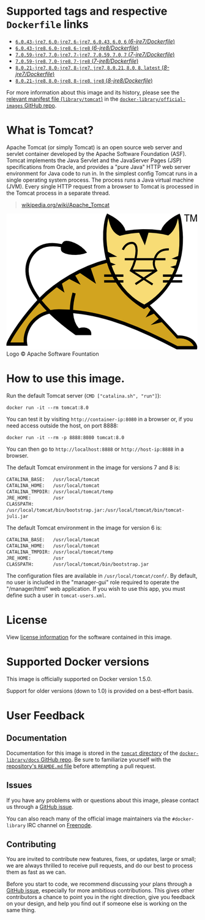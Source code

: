 # Supported tags and respective `Dockerfile` links

-	[`6.0.43-jre7`, `6.0-jre7`, `6-jre7`, `6.0.43`, `6.0`, `6` (*6-jre7/Dockerfile*)](https://github.com/docker-library/tomcat/blob/42acf24d6056b82d396da6658943f5c26e7b5cc1/6-jre7/Dockerfile)
-	[`6.0.43-jre8`, `6.0-jre8`, `6-jre8` (*6-jre8/Dockerfile*)](https://github.com/docker-library/tomcat/blob/42acf24d6056b82d396da6658943f5c26e7b5cc1/6-jre8/Dockerfile)
-	[`7.0.59-jre7`, `7.0-jre7`, `7-jre7`, `7.0.59`, `7.0`, `7` (*7-jre7/Dockerfile*)](https://github.com/docker-library/tomcat/blob/278a10ace50c5e7addd879fae5c5332e57b2fe37/7-jre7/Dockerfile)
-	[`7.0.59-jre8`, `7.0-jre8`, `7-jre8` (*7-jre8/Dockerfile*)](https://github.com/docker-library/tomcat/blob/278a10ace50c5e7addd879fae5c5332e57b2fe37/7-jre8/Dockerfile)
-	[`8.0.21-jre7`, `8.0-jre7`, `8-jre7`, `jre7`, `8.0.21`, `8.0`, `8`, `latest` (*8-jre7/Dockerfile*)](https://github.com/docker-library/tomcat/blob/41b2a08dbf016a551c859559a4e27c4f4fce2964/8-jre7/Dockerfile)
-	[`8.0.21-jre8`, `8.0-jre8`, `8-jre8`, `jre8` (*8-jre8/Dockerfile*)](https://github.com/docker-library/tomcat/blob/41b2a08dbf016a551c859559a4e27c4f4fce2964/8-jre8/Dockerfile)

For more information about this image and its history, please see the [relevant manifest file (`library/tomcat`)](https://github.com/docker-library/official-images/blob/master/library/tomcat) in the [`docker-library/official-images` GitHub repo](https://github.com/docker-library/official-images).

# What is Tomcat?

Apache Tomcat (or simply Tomcat) is an open source web server and servlet container developed by the Apache Software Foundation (ASF). Tomcat implements the Java Servlet and the JavaServer Pages (JSP) specifications from Oracle, and provides a "pure Java" HTTP web server environment for Java code to run in. In the simplest config Tomcat runs in a single operating system process. The process runs a Java virtual machine (JVM). Every single HTTP request from a browser to Tomcat is processed in the Tomcat process in a separate thread.

> [wikipedia.org/wiki/Apache_Tomcat](https://en.wikipedia.org/wiki/Apache_Tomcat)

![logo](https://raw.githubusercontent.com/docker-library/docs/master/tomcat/logo.png)Logo &copy; Apache Software Fountation

# How to use this image.

Run the default Tomcat server (`CMD ["catalina.sh", "run"]`):

	docker run -it --rm tomcat:8.0

You can test it by visiting `http://container-ip:8080` in a browser or, if you need access outside the host, on port 8888:

	docker run -it --rm -p 8888:8080 tomcat:8.0

You can then go to `http://localhost:8888` or `http://host-ip:8888` in a browser.

The default Tomcat environment in the image for versions 7 and 8 is:

	CATALINA_BASE:   /usr/local/tomcat
	CATALINA_HOME:   /usr/local/tomcat
	CATALINA_TMPDIR: /usr/local/tomcat/temp
	JRE_HOME:        /usr
	CLASSPATH:       /usr/local/tomcat/bin/bootstrap.jar:/usr/local/tomcat/bin/tomcat-juli.jar

The default Tomcat environment in the image for version 6 is:

	CATALINA_BASE:   /usr/local/tomcat
	CATALINA_HOME:   /usr/local/tomcat
	CATALINA_TMPDIR: /usr/local/tomcat/temp
	JRE_HOME:        /usr
	CLASSPATH:       /usr/local/tomcat/bin/bootstrap.jar

The configuration files are available in `/usr/local/tomcat/conf/`. By default, no user is included in the "manager-gui" role required to operate the "/manager/html" web application. If you wish to use this app, you must define such a user in `tomcat-users.xml`.

# License

View [license information](https://www.apache.org/licenses/LICENSE-2.0) for the software contained in this image.

# Supported Docker versions

This image is officially supported on Docker version 1.5.0.

Support for older versions (down to 1.0) is provided on a best-effort basis.

# User Feedback

## Documentation

Documentation for this image is stored in the [`tomcat` directory](https://github.com/docker-library/docs/tree/master/tomcat) of the [`docker-library/docs` GitHub repo](https://github.com/docker-library/docs). Be sure to familiarize yourself with the [repository's `REAMDE.md` file](https://github.com/docker-library/docs/blob/master/README.md) before attempting a pull request.

## Issues

If you have any problems with or questions about this image, please contact us through a [GitHub issue](https://github.com/docker-library/tomcat/issues).

You can also reach many of the official image maintainers via the `#docker-library` IRC channel on [Freenode](https://freenode.net).

## Contributing

You are invited to contribute new features, fixes, or updates, large or small; we are always thrilled to receive pull requests, and do our best to process them as fast as we can.

Before you start to code, we recommend discussing your plans through a [GitHub issue](https://github.com/docker-library/tomcat/issues), especially for more ambitious contributions. This gives other contributors a chance to point you in the right direction, give you feedback on your design, and help you find out if someone else is working on the same thing.
